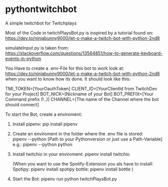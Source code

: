 # pythontwitchbot
 A simple twitchbot for Twitchplays

Most of the Code in twitchPlaysBot.py is inspired by a tutorial found on:
https://dev.to/ninjabunny9000/let-s-make-a-twitch-bot-with-python-2nd8

simulateInput.py is taken from:
https://stackoverflow.com/questions/13564851/how-to-generate-keyboard-events-in-python

You Have to create a .env-File for this bot to work look at:
https://dev.to/ninjabunny9000/let-s-make-a-twitch-bot-with-python-2nd8
when you want to know how its done. It should look like this:

TMI_TOKEN=[YourOauthToken]
CLIENT_ID=[YourClientId from TwitchDev for your Project]
BOT_NICK=[Nickname of your Bot]
BOT_PREFIX=[Your Command prefix (!..)]
CHANNEL=[The name of the Channel where the bot should connect]



To start the Bot, create a enviroment:

1.  Install pipenv:
    pip install pipenv

2.  Create an enviroment in the folder where the .env file is stored:  
    pipenv --python [Path to your Pythonversion or just use a Path-Variable]
    e.g.: pipenv --python python

3.  Install twitchio in your enviroment:
    pipenv install twitchio

    (When you want to use the Spotify-Extension you als have to install:
        Spotipy: 
            pipenv install spotipy
        bottle:
            pipenv install bottle
    )

4.  Start the Bot:
    pipenv run python twitchPlaysBot.py